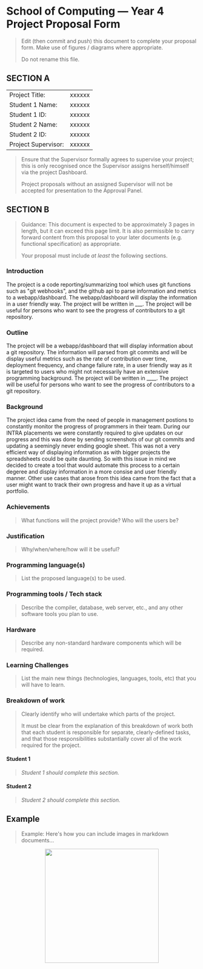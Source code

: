 # School of Computing &mdash; Year 4 Project Proposal Form

> Edit (then commit and push) this document to complete your proposal form.
> Make use of figures / diagrams where appropriate.
>
> Do not rename this file.

## SECTION A

|                     |                   |
|---------------------|-------------------|
|Project Title:       | xxxxxx            |
|Student 1 Name:      | xxxxxx            |
|Student 1 ID:        | xxxxxx            |
|Student 2 Name:      | xxxxxx            |
|Student 2 ID:        | xxxxxx            |
|Project Supervisor:  | xxxxxx            |

> Ensure that the Supervisor formally agrees to supervise your project; this is only recognised once the
> Supervisor assigns herself/himself via the project Dashboard.
>
> Project proposals without an assigned
> Supervisor will not be accepted for presentation to the Approval Panel.

## SECTION B

> Guidance: This document is expected to be approximately 3 pages in length, but it can exceed this page limit.
> It is also permissible to carry forward content from this proposal to your later documents (e.g. functional
> specification) as appropriate.
>
> Your proposal must include *at least* the following sections.


### Introduction

The project is a code reporting/summarizing tool which uses git functions such as "git webhooks", and the github api to parse information and metrics to a webapp/dashboard. The webapp/dashboard will display the information in a user friendly way. The project will be written in ___. The project will be useful for persons who want to see the progress of contributors to a git repository.

### Outline

The project will be a webapp/dashboard that will display information about a git repository. The information will parsed from git commits and will be display useful metrics such as the rate of contribution over time, deployment frequency, and change faliure rate, in a user friendly way as it is targeted to users who might not necessarily have an extensive programming background. The project will be written in ____. The project will be useful for persons who want to see the progress of contributors to a git repository.

### Background

The project idea came from the need of people in management postions to constantly monitor the progress of programmers in their team. During our INTRA placements we were constantly required to give updates on our progress and this was done by sending screenshots of our git commits and updating a seemingly never ending google sheet. This was not a very efficient way of displaying information as with bigger projects the spreadsheets could be quite daunting. So with this issue in mind we decided to create a tool that would automate this process to a certain degeree and display information in a more consise and user friendly manner. Other use cases that arose from this idea came from the fact that a user might want to track their own progress and have it up as a virtual portfolio.

### Achievements

> What functions will the project provide? Who will the users be?

### Justification

> Why/when/where/how will it be useful?

### Programming language(s)

> List the proposed language(s) to be used.

### Programming tools / Tech stack

> Describe the compiler, database, web server, etc., and any other software tools you plan to use.

### Hardware

> Describe any non-standard hardware components which will be required.

### Learning Challenges

> List the main new things (technologies, languages, tools, etc) that you will have to learn.

### Breakdown of work

> Clearly identify who will undertake which parts of the project.
>
> It must be clear from the explanation of this breakdown of work both that each student is responsible for
> separate, clearly-defined tasks, and that those responsibilities substantially cover all of the work required
> for the project.

#### Student 1

> *Student 1 should complete this section.*

#### Student 2

> *Student 2 should complete this section.*

## Example

> Example: Here's how you can include images in markdown documents...

<!-- Basically, just use HTML! -->

<p align="center">
  <img src="./res/cat.png" width="300px">
</p>

